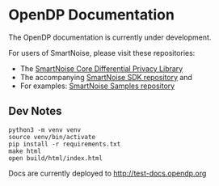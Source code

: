 # OpenDP Documentation

The OpenDP documentation is currently under development.

For users of SmartNoise, please visit these repositories:
 - The [SmartNoise Core Differential Privacy Library](https://github.com/opendp/smartnoise-core)
 - The accompanying [SmartNoise SDK repository](https://github.com/opendp/smartnoise-sdk) and 
 - For examples: [SmartNoise Samples repository](https://github.com/opendp/smartnoise-samples) 

## Dev Notes

```
python3 -m venv venv
source venv/bin/activate
pip install -r requirements.txt
make html
open build/html/index.html
```

Docs are currently deployed to http://test-docs.opendp.org
